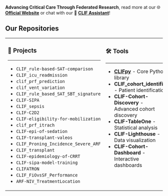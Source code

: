 **Advancing Critical Care Through Federated Research**, read more at our 🌐 [**Official Website**](https://clif-consortium.github.io/website/) or chat with our 🤖 [**CLIF Assistant**](https://chatgpt.com/g/g-h1nk6d3eR-clif-assistant)!

## Our Repositories

<table>
<tr>
<td width="33%" valign="top">

### 🔬 **Projects**
----
- `CLIF_rule-based-SAT-comparison`
- `CLIF_icu_readmission`
- `clif_prf_prediction`
- `clif_vent_variation`
- `CLIF_rule_based_SAT_SBT_signature`
- `CLIF-SIPA`
- `CLIF_sepsis`
- `CLIF-C2D2`
- `CLIF-eligibility-for-mobilization`
- `clif_prf_itrach`
- `CLIF-epi-of-sedation`
- `CLIF-transplant-valeos`
- `CLIF_Proning_Incidence_Severe_ARF`
- `CLIF_transplant`
- `CLIF-epidemiology-of-CRRT`
- `CLIF-sipa-model-training`
- `CLIFATRON`
- `CLIF_FiOvsSF_Performance`
- `ARF-NIV_TreatmentLocation`

</td>
<td width="33%" valign="top">

### 🛠️ **Tools**
----
- [**CLIFpy**](https://github.com/Common-Longitudinal-ICU-data-Format/clifpy) - Core Python library
- **CLIF_cohort_identifier** - Patient identification
- **CLIF-Cohort-Discovery** - Advanced cohort discovery
- **CLIF-TableOne** - Statistical analysis
- **CLIF-Lighthouse** - Data visualization
- **CLIF-Cohort-Dashboard** - Interactive dashboards

</td>
<td width="33%" valign="top">

### 🔄 **Data Pipelines**
----
- **OMOP-CLIF** 
- **CLIF-OMOP** 
- **CLIF-MIMIC** 

</td>
</tr>
</table>
